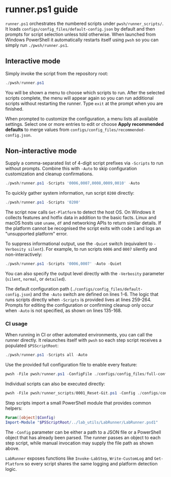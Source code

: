 # runner.ps1 guide

`runner.ps1` orchestrates the numbered scripts under `pwsh/runner_scripts/`.
It loads `configs/config_files/default-config.json` by default and then prompts for script selection unless told otherwise. When launched from Windows PowerShell it automatically restarts itself using `pwsh` so you can simply run `./pwsh/runner.ps1`.

## Interactive mode

Simply invoke the script from the repository root:

```powershell
./pwsh/runner.ps1
```

You will be shown a menu to choose which scripts to run. After the selected scripts complete, the menu will appear again so you can run additional scripts without restarting the runner. Type `exit` at the prompt when you are finished.

When prompted to customize the configuration, a menu lists all available
settings. Select one or more entries to edit or choose **Apply recommended
defaults** to merge values from `configs/config_files/recommended-config.json`.

## Non-interactive mode

Supply a comma-separated list of 4-digit script prefixes via `-Scripts` to run without prompts. Combine this with `-Auto` to skip configuration customization and cleanup confirmations.

```powershell
./pwsh/runner.ps1 -Scripts '0006,0007,0008,0009,0010' -Auto
```

To quickly gather system information, run script `0200` directly:

```powershell
./pwsh/runner.ps1 -Scripts '0200'
```

The script now calls `Get-Platform` to detect the host OS. On Windows it
collects features and hotfix data in addition to the basic facts. Linux and
macOS hosts use `uname`, `df` and networking APIs to return similar details.
If the platform cannot be recognised the script exits with code `1` and logs an
"unsupported platform" error.

To suppress informational output, use the `-Quiet` switch (equivalent to
`-Verbosity silent`). For example, to run scripts `0006` and `0007`
silently and non-interactively:

```powershell
./pwsh/runner.ps1 -Scripts '0006,0007' -Auto -Quiet
```

You can also specify the output level directly with the `-Verbosity`
parameter (`silent`, `normal`, or `detailed`).

The default configuration path (`./configs/config_files/default-config.json`) and the `-Auto` switch are defined on lines 1-6. The logic that runs scripts directly when `-Scripts` is provided lives at lines 259-264. Prompts for editing the configuration or confirming cleanup only occur when `-Auto` is not specified, as shown on lines 135-168.

### CI usage

When running in CI or other automated environments, you can call the runner directly. It relaunches itself with `pwsh` so each step script receives a populated `$PSScriptRoot`:

```powershell
./pwsh/runner.ps1 -Scripts all -Auto
```

Use the provided full configuration file to enable every feature:

```powershell
pwsh -File pwsh/runner.ps1 -ConfigFile ./configs/config_files/full-config.json -Scripts all -Auto
```

Individual scripts can also be executed directly:

```powershell
pwsh -File pwsh/runner_scripts/0001_Reset-Git.ps1 -Config ./configs/config_files/default-config.json
```

Step scripts import a small PowerShell module that provides common helpers:

```powershell
Param([object]$Config)
Import-Module "$PSScriptRoot/../lab_utils/LabRunner/LabRunner.psd1"
```

The `-Config` parameter can be either a path to a JSON file or a
PowerShell object that has already been parsed. The runner passes an
object to each step script, while manual invocation may supply the file
path as shown above.

`LabRunner` exposes functions like `Invoke-LabStep`, `Write-CustomLog` and
`Get-Platform` so every script shares the same logging and platform detection
logic.
